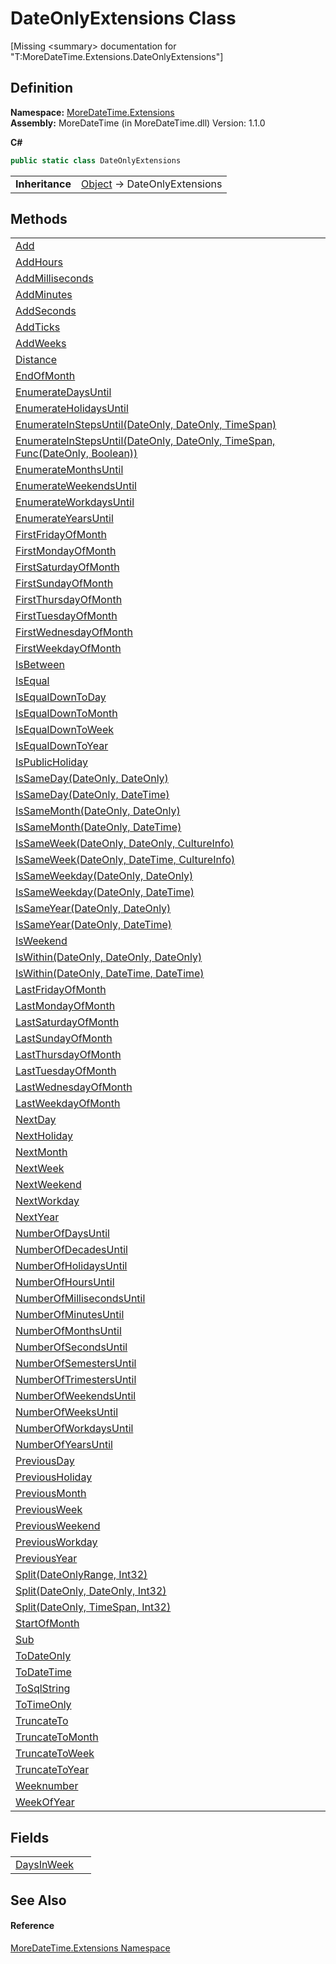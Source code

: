 # DateOnlyExtensions Class


\[Missing &lt;summary&gt; documentation for "T:MoreDateTime.Extensions.DateOnlyExtensions"\]



## Definition
**Namespace:** <a href="N_MoreDateTime_Extensions">MoreDateTime.Extensions</a>  
**Assembly:** MoreDateTime (in MoreDateTime.dll) Version: 1.1.0

**C#**
``` C#
public static class DateOnlyExtensions
```

<table><tr><td><strong>Inheritance</strong></td><td><a href="https://learn.microsoft.com/dotnet/api/system.object" target="_blank" rel="noopener noreferrer">Object</a>  →  DateOnlyExtensions</td></tr>
</table>



## Methods
<table>
<tr>
<td><a href="M_MoreDateTime_Extensions_DateOnlyExtensions_Add">Add</a></td>
<td> </td></tr>
<tr>
<td><a href="M_MoreDateTime_Extensions_DateOnlyExtensions_AddHours">AddHours</a></td>
<td> </td></tr>
<tr>
<td><a href="M_MoreDateTime_Extensions_DateOnlyExtensions_AddMilliseconds">AddMilliseconds</a></td>
<td> </td></tr>
<tr>
<td><a href="M_MoreDateTime_Extensions_DateOnlyExtensions_AddMinutes">AddMinutes</a></td>
<td> </td></tr>
<tr>
<td><a href="M_MoreDateTime_Extensions_DateOnlyExtensions_AddSeconds">AddSeconds</a></td>
<td> </td></tr>
<tr>
<td><a href="M_MoreDateTime_Extensions_DateOnlyExtensions_AddTicks">AddTicks</a></td>
<td> </td></tr>
<tr>
<td><a href="M_MoreDateTime_Extensions_DateOnlyExtensions_AddWeeks">AddWeeks</a></td>
<td> </td></tr>
<tr>
<td><a href="M_MoreDateTime_Extensions_DateOnlyExtensions_Distance">Distance</a></td>
<td> </td></tr>
<tr>
<td><a href="M_MoreDateTime_Extensions_DateOnlyExtensions_EndOfMonth">EndOfMonth</a></td>
<td> </td></tr>
<tr>
<td><a href="M_MoreDateTime_Extensions_DateOnlyExtensions_EnumerateDaysUntil">EnumerateDaysUntil</a></td>
<td> </td></tr>
<tr>
<td><a href="M_MoreDateTime_Extensions_DateOnlyExtensions_EnumerateHolidaysUntil">EnumerateHolidaysUntil</a></td>
<td> </td></tr>
<tr>
<td><a href="M_MoreDateTime_Extensions_DateOnlyExtensions_EnumerateInStepsUntil">EnumerateInStepsUntil(DateOnly, DateOnly, TimeSpan)</a></td>
<td> </td></tr>
<tr>
<td><a href="M_MoreDateTime_Extensions_DateOnlyExtensions_EnumerateInStepsUntil_1">EnumerateInStepsUntil(DateOnly, DateOnly, TimeSpan, Func(DateOnly, Boolean))</a></td>
<td> </td></tr>
<tr>
<td><a href="M_MoreDateTime_Extensions_DateOnlyExtensions_EnumerateMonthsUntil">EnumerateMonthsUntil</a></td>
<td> </td></tr>
<tr>
<td><a href="M_MoreDateTime_Extensions_DateOnlyExtensions_EnumerateWeekendsUntil">EnumerateWeekendsUntil</a></td>
<td> </td></tr>
<tr>
<td><a href="M_MoreDateTime_Extensions_DateOnlyExtensions_EnumerateWorkdaysUntil">EnumerateWorkdaysUntil</a></td>
<td> </td></tr>
<tr>
<td><a href="M_MoreDateTime_Extensions_DateOnlyExtensions_EnumerateYearsUntil">EnumerateYearsUntil</a></td>
<td> </td></tr>
<tr>
<td><a href="M_MoreDateTime_Extensions_DateOnlyExtensions_FirstFridayOfMonth">FirstFridayOfMonth</a></td>
<td> </td></tr>
<tr>
<td><a href="M_MoreDateTime_Extensions_DateOnlyExtensions_FirstMondayOfMonth">FirstMondayOfMonth</a></td>
<td> </td></tr>
<tr>
<td><a href="M_MoreDateTime_Extensions_DateOnlyExtensions_FirstSaturdayOfMonth">FirstSaturdayOfMonth</a></td>
<td> </td></tr>
<tr>
<td><a href="M_MoreDateTime_Extensions_DateOnlyExtensions_FirstSundayOfMonth">FirstSundayOfMonth</a></td>
<td> </td></tr>
<tr>
<td><a href="M_MoreDateTime_Extensions_DateOnlyExtensions_FirstThursdayOfMonth">FirstThursdayOfMonth</a></td>
<td> </td></tr>
<tr>
<td><a href="M_MoreDateTime_Extensions_DateOnlyExtensions_FirstTuesdayOfMonth">FirstTuesdayOfMonth</a></td>
<td> </td></tr>
<tr>
<td><a href="M_MoreDateTime_Extensions_DateOnlyExtensions_FirstWednesdayOfMonth">FirstWednesdayOfMonth</a></td>
<td> </td></tr>
<tr>
<td><a href="M_MoreDateTime_Extensions_DateOnlyExtensions_FirstWeekdayOfMonth">FirstWeekdayOfMonth</a></td>
<td> </td></tr>
<tr>
<td><a href="M_MoreDateTime_Extensions_DateOnlyExtensions_IsBetween">IsBetween</a></td>
<td> </td></tr>
<tr>
<td><a href="M_MoreDateTime_Extensions_DateOnlyExtensions_IsEqual">IsEqual</a></td>
<td> </td></tr>
<tr>
<td><a href="M_MoreDateTime_Extensions_DateOnlyExtensions_IsEqualDownToDay">IsEqualDownToDay</a></td>
<td> </td></tr>
<tr>
<td><a href="M_MoreDateTime_Extensions_DateOnlyExtensions_IsEqualDownToMonth">IsEqualDownToMonth</a></td>
<td> </td></tr>
<tr>
<td><a href="M_MoreDateTime_Extensions_DateOnlyExtensions_IsEqualDownToWeek">IsEqualDownToWeek</a></td>
<td> </td></tr>
<tr>
<td><a href="M_MoreDateTime_Extensions_DateOnlyExtensions_IsEqualDownToYear">IsEqualDownToYear</a></td>
<td> </td></tr>
<tr>
<td><a href="M_MoreDateTime_Extensions_DateOnlyExtensions_IsPublicHoliday">IsPublicHoliday</a></td>
<td> </td></tr>
<tr>
<td><a href="M_MoreDateTime_Extensions_DateOnlyExtensions_IsSameDay">IsSameDay(DateOnly, DateOnly)</a></td>
<td> </td></tr>
<tr>
<td><a href="M_MoreDateTime_Extensions_DateOnlyExtensions_IsSameDay_1">IsSameDay(DateOnly, DateTime)</a></td>
<td> </td></tr>
<tr>
<td><a href="M_MoreDateTime_Extensions_DateOnlyExtensions_IsSameMonth">IsSameMonth(DateOnly, DateOnly)</a></td>
<td> </td></tr>
<tr>
<td><a href="M_MoreDateTime_Extensions_DateOnlyExtensions_IsSameMonth_1">IsSameMonth(DateOnly, DateTime)</a></td>
<td> </td></tr>
<tr>
<td><a href="M_MoreDateTime_Extensions_DateOnlyExtensions_IsSameWeek">IsSameWeek(DateOnly, DateOnly, CultureInfo)</a></td>
<td> </td></tr>
<tr>
<td><a href="M_MoreDateTime_Extensions_DateOnlyExtensions_IsSameWeek_1">IsSameWeek(DateOnly, DateTime, CultureInfo)</a></td>
<td> </td></tr>
<tr>
<td><a href="M_MoreDateTime_Extensions_DateOnlyExtensions_IsSameWeekday">IsSameWeekday(DateOnly, DateOnly)</a></td>
<td> </td></tr>
<tr>
<td><a href="M_MoreDateTime_Extensions_DateOnlyExtensions_IsSameWeekday_1">IsSameWeekday(DateOnly, DateTime)</a></td>
<td> </td></tr>
<tr>
<td><a href="M_MoreDateTime_Extensions_DateOnlyExtensions_IsSameYear">IsSameYear(DateOnly, DateOnly)</a></td>
<td> </td></tr>
<tr>
<td><a href="M_MoreDateTime_Extensions_DateOnlyExtensions_IsSameYear_1">IsSameYear(DateOnly, DateTime)</a></td>
<td> </td></tr>
<tr>
<td><a href="M_MoreDateTime_Extensions_DateOnlyExtensions_IsWeekend">IsWeekend</a></td>
<td> </td></tr>
<tr>
<td><a href="M_MoreDateTime_Extensions_DateOnlyExtensions_IsWithin">IsWithin(DateOnly, DateOnly, DateOnly)</a></td>
<td> </td></tr>
<tr>
<td><a href="M_MoreDateTime_Extensions_DateOnlyExtensions_IsWithin_1">IsWithin(DateOnly, DateTime, DateTime)</a></td>
<td> </td></tr>
<tr>
<td><a href="M_MoreDateTime_Extensions_DateOnlyExtensions_LastFridayOfMonth">LastFridayOfMonth</a></td>
<td> </td></tr>
<tr>
<td><a href="M_MoreDateTime_Extensions_DateOnlyExtensions_LastMondayOfMonth">LastMondayOfMonth</a></td>
<td> </td></tr>
<tr>
<td><a href="M_MoreDateTime_Extensions_DateOnlyExtensions_LastSaturdayOfMonth">LastSaturdayOfMonth</a></td>
<td> </td></tr>
<tr>
<td><a href="M_MoreDateTime_Extensions_DateOnlyExtensions_LastSundayOfMonth">LastSundayOfMonth</a></td>
<td> </td></tr>
<tr>
<td><a href="M_MoreDateTime_Extensions_DateOnlyExtensions_LastThursdayOfMonth">LastThursdayOfMonth</a></td>
<td> </td></tr>
<tr>
<td><a href="M_MoreDateTime_Extensions_DateOnlyExtensions_LastTuesdayOfMonth">LastTuesdayOfMonth</a></td>
<td> </td></tr>
<tr>
<td><a href="M_MoreDateTime_Extensions_DateOnlyExtensions_LastWednesdayOfMonth">LastWednesdayOfMonth</a></td>
<td> </td></tr>
<tr>
<td><a href="M_MoreDateTime_Extensions_DateOnlyExtensions_LastWeekdayOfMonth">LastWeekdayOfMonth</a></td>
<td> </td></tr>
<tr>
<td><a href="M_MoreDateTime_Extensions_DateOnlyExtensions_NextDay">NextDay</a></td>
<td> </td></tr>
<tr>
<td><a href="M_MoreDateTime_Extensions_DateOnlyExtensions_NextHoliday">NextHoliday</a></td>
<td> </td></tr>
<tr>
<td><a href="M_MoreDateTime_Extensions_DateOnlyExtensions_NextMonth">NextMonth</a></td>
<td> </td></tr>
<tr>
<td><a href="M_MoreDateTime_Extensions_DateOnlyExtensions_NextWeek">NextWeek</a></td>
<td> </td></tr>
<tr>
<td><a href="M_MoreDateTime_Extensions_DateOnlyExtensions_NextWeekend">NextWeekend</a></td>
<td> </td></tr>
<tr>
<td><a href="M_MoreDateTime_Extensions_DateOnlyExtensions_NextWorkday">NextWorkday</a></td>
<td> </td></tr>
<tr>
<td><a href="M_MoreDateTime_Extensions_DateOnlyExtensions_NextYear">NextYear</a></td>
<td> </td></tr>
<tr>
<td><a href="M_MoreDateTime_Extensions_DateOnlyExtensions_NumberOfDaysUntil">NumberOfDaysUntil</a></td>
<td> </td></tr>
<tr>
<td><a href="M_MoreDateTime_Extensions_DateOnlyExtensions_NumberOfDecadesUntil">NumberOfDecadesUntil</a></td>
<td> </td></tr>
<tr>
<td><a href="M_MoreDateTime_Extensions_DateOnlyExtensions_NumberOfHolidaysUntil">NumberOfHolidaysUntil</a></td>
<td> </td></tr>
<tr>
<td><a href="M_MoreDateTime_Extensions_DateOnlyExtensions_NumberOfHoursUntil">NumberOfHoursUntil</a></td>
<td> </td></tr>
<tr>
<td><a href="M_MoreDateTime_Extensions_DateOnlyExtensions_NumberOfMillisecondsUntil">NumberOfMillisecondsUntil</a></td>
<td> </td></tr>
<tr>
<td><a href="M_MoreDateTime_Extensions_DateOnlyExtensions_NumberOfMinutesUntil">NumberOfMinutesUntil</a></td>
<td> </td></tr>
<tr>
<td><a href="M_MoreDateTime_Extensions_DateOnlyExtensions_NumberOfMonthsUntil">NumberOfMonthsUntil</a></td>
<td> </td></tr>
<tr>
<td><a href="M_MoreDateTime_Extensions_DateOnlyExtensions_NumberOfSecondsUntil">NumberOfSecondsUntil</a></td>
<td> </td></tr>
<tr>
<td><a href="M_MoreDateTime_Extensions_DateOnlyExtensions_NumberOfSemestersUntil">NumberOfSemestersUntil</a></td>
<td> </td></tr>
<tr>
<td><a href="M_MoreDateTime_Extensions_DateOnlyExtensions_NumberOfTrimestersUntil">NumberOfTrimestersUntil</a></td>
<td> </td></tr>
<tr>
<td><a href="M_MoreDateTime_Extensions_DateOnlyExtensions_NumberOfWeekendsUntil">NumberOfWeekendsUntil</a></td>
<td> </td></tr>
<tr>
<td><a href="M_MoreDateTime_Extensions_DateOnlyExtensions_NumberOfWeeksUntil">NumberOfWeeksUntil</a></td>
<td> </td></tr>
<tr>
<td><a href="M_MoreDateTime_Extensions_DateOnlyExtensions_NumberOfWorkdaysUntil">NumberOfWorkdaysUntil</a></td>
<td> </td></tr>
<tr>
<td><a href="M_MoreDateTime_Extensions_DateOnlyExtensions_NumberOfYearsUntil">NumberOfYearsUntil</a></td>
<td> </td></tr>
<tr>
<td><a href="M_MoreDateTime_Extensions_DateOnlyExtensions_PreviousDay">PreviousDay</a></td>
<td> </td></tr>
<tr>
<td><a href="M_MoreDateTime_Extensions_DateOnlyExtensions_PreviousHoliday">PreviousHoliday</a></td>
<td> </td></tr>
<tr>
<td><a href="M_MoreDateTime_Extensions_DateOnlyExtensions_PreviousMonth">PreviousMonth</a></td>
<td> </td></tr>
<tr>
<td><a href="M_MoreDateTime_Extensions_DateOnlyExtensions_PreviousWeek">PreviousWeek</a></td>
<td> </td></tr>
<tr>
<td><a href="M_MoreDateTime_Extensions_DateOnlyExtensions_PreviousWeekend">PreviousWeekend</a></td>
<td> </td></tr>
<tr>
<td><a href="M_MoreDateTime_Extensions_DateOnlyExtensions_PreviousWorkday">PreviousWorkday</a></td>
<td> </td></tr>
<tr>
<td><a href="M_MoreDateTime_Extensions_DateOnlyExtensions_PreviousYear">PreviousYear</a></td>
<td> </td></tr>
<tr>
<td><a href="M_MoreDateTime_Extensions_DateOnlyExtensions_Split">Split(DateOnlyRange, Int32)</a></td>
<td> </td></tr>
<tr>
<td><a href="M_MoreDateTime_Extensions_DateOnlyExtensions_Split_1">Split(DateOnly, DateOnly, Int32)</a></td>
<td> </td></tr>
<tr>
<td><a href="M_MoreDateTime_Extensions_DateOnlyExtensions_Split_2">Split(DateOnly, TimeSpan, Int32)</a></td>
<td> </td></tr>
<tr>
<td><a href="M_MoreDateTime_Extensions_DateOnlyExtensions_StartOfMonth">StartOfMonth</a></td>
<td> </td></tr>
<tr>
<td><a href="M_MoreDateTime_Extensions_DateOnlyExtensions_Sub">Sub</a></td>
<td> </td></tr>
<tr>
<td><a href="M_MoreDateTime_Extensions_DateOnlyExtensions_ToDateOnly">ToDateOnly</a></td>
<td> </td></tr>
<tr>
<td><a href="M_MoreDateTime_Extensions_DateOnlyExtensions_ToDateTime">ToDateTime</a></td>
<td> </td></tr>
<tr>
<td><a href="M_MoreDateTime_Extensions_DateOnlyExtensions_ToSqlString">ToSqlString</a></td>
<td> </td></tr>
<tr>
<td><a href="M_MoreDateTime_Extensions_DateOnlyExtensions_ToTimeOnly">ToTimeOnly</a></td>
<td> </td></tr>
<tr>
<td><a href="M_MoreDateTime_Extensions_DateOnlyExtensions_TruncateTo">TruncateTo</a></td>
<td> </td></tr>
<tr>
<td><a href="M_MoreDateTime_Extensions_DateOnlyExtensions_TruncateToMonth">TruncateToMonth</a></td>
<td> </td></tr>
<tr>
<td><a href="M_MoreDateTime_Extensions_DateOnlyExtensions_TruncateToWeek">TruncateToWeek</a></td>
<td> </td></tr>
<tr>
<td><a href="M_MoreDateTime_Extensions_DateOnlyExtensions_TruncateToYear">TruncateToYear</a></td>
<td> </td></tr>
<tr>
<td><a href="M_MoreDateTime_Extensions_DateOnlyExtensions_Weeknumber">Weeknumber</a></td>
<td> </td></tr>
<tr>
<td><a href="M_MoreDateTime_Extensions_DateOnlyExtensions_WeekOfYear">WeekOfYear</a></td>
<td> </td></tr>
</table>

## Fields
<table>
<tr>
<td><a href="F_MoreDateTime_Extensions_DateOnlyExtensions_DaysInWeek">DaysInWeek</a></td>
<td> </td></tr>
</table>

## See Also


#### Reference
<a href="N_MoreDateTime_Extensions">MoreDateTime.Extensions Namespace</a>  
